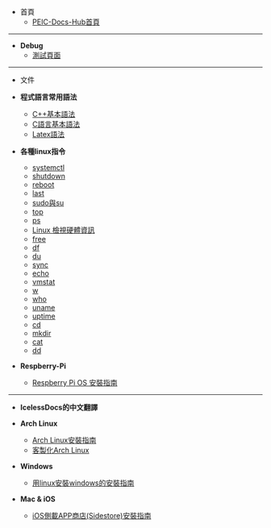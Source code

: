 - 首頁
    - [PEIC-Docs-Hub首頁](Docs.Home.0x80.md)

---
- **Debug**
    - [測試頁面](dex.md)

---
- 文件

- **程式語言常用語法**
    - [C++基本語法](programing-L/cpp.md)
    - [C語言基本語法](programing-L/C-l.md)
    - [Latex語法](programing-L/LaTex.md)
- **各種linux指令**
    - [systemctl](terminal-command/systemctl.md)
    - [shutdown](terminal-command/unix-shutdown.md)
    - [reboot](terminal-command/reboot.md)
    - [last](terminal-command/last.md)
    - [sudo與su](terminal-command/sudo-and-su.md)
    - [top](terminal-command/top.md)
    - [ps](terminal-command/ps.md)
    - [Linux 檢視硬體資訊](terminal-command/hardware-view.md)
    - [free](terminal-command/unix-free.md)
    - [df](terminal-command/df.md)
    - [du](terminal-command/du.md)
    - [sync](terminal-command/sync.md)
    - [echo](terminal-command/echo.md)
    - [vmstat](terminal-command/vmstat.md)
    - [w](terminal-command/linux-w.md)
    - [who](terminal-command/linux-who.md)
    - [uname](terminal-command/uname.md)
    - [uptime](terminal-command/uptime.md)
    - [cd](terminal-command/cd.md)
    - [mkdir](terminal-command/mkdir.md)
    - [cat](terminal-command/linux-cat.md)
    - [dd](terminal-command/dd.md)

- **Respberry-Pi**
    - [Respberry Pi OS 安裝指南](Respberry-Pi-OS-ins.md)


---

- **IcelessDocs的中文翻譯**

- **Arch Linux**
    - [Arch Linux安裝指南](IcelessDoc-zh/Arch-install-g.md)
    - [客製化Arch Linux](IcelessDoc-zh/arch-customizing.md)
- **Windows**
    - [用linux安裝windows的安裝指南](IcelessDoc-zh/Windows-install-g.md)
- **Mac & iOS**
    - [iOS側載APP商店(Sidestore)安裝指南](IcelessDoc-zh/iOSsidestore-ins-g.md)